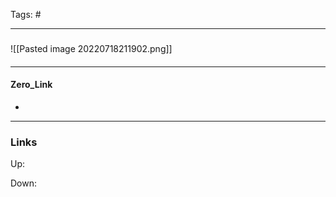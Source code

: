 Tags: #
***
###

![[Pasted image 20220718211902.png]]

####

***
#### Zero_Link
- 
***
### Links
Up:

Down:


